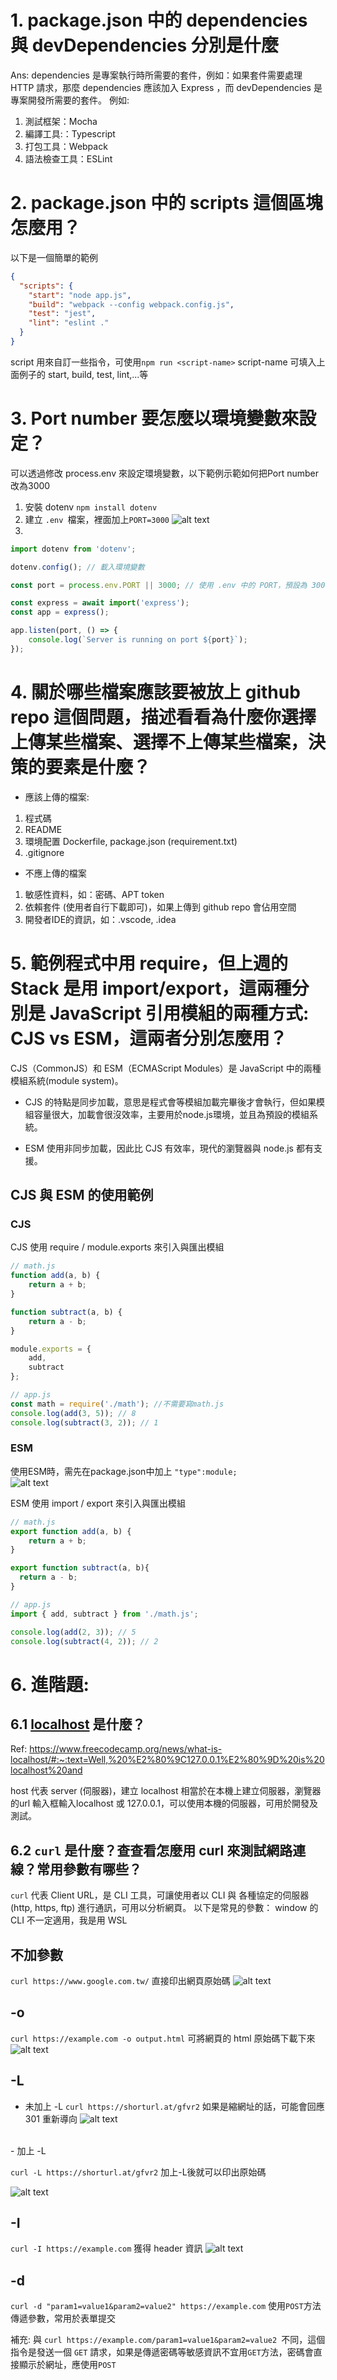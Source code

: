 # 1. package.json 中的 dependencies 與 devDependencies 分別是什麼
Ans: dependencies 是專案執行時所需要的套件，例如：如果套件需要處理 HTTP 請求，那麼 dependencies 應該加入 Express
，而 devDependencies 是專案開發所需要的套件。
例如: 
1. 測試框架：Mocha
2. 編譯工具:：Typescript
3. 打包工具：Webpack
4. 語法檢查工具：ESLint

# 2. package.json 中的 scripts 這個區塊怎麼用？
以下是一個簡單的範例
```json
{
  "scripts": {
    "start": "node app.js",
    "build": "webpack --config webpack.config.js",
    "test": "jest",
    "lint": "eslint ."
  }
}
```

script 用來自訂一些指令，可使用`npm run <script-name>`
script-name 可填入上面例子的 start, build, test, lint,...等



# 3. Port number 要怎麼以環境變數來設定？
可以透過修改 process.env 來設定環境變數，以下範例示範如何把Port number改為3000
1. 安裝 dotenv
`npm install dotenv`
2. 建立 `.env `檔案，裡面加上`PORT=3000`
![alt text](images/port.png)
3.
```javascript
import dotenv from 'dotenv';

dotenv.config(); // 載入環境變數

const port = process.env.PORT || 3000; // 使用 .env 中的 PORT，預設為 3000

const express = await import('express');
const app = express();

app.listen(port, () => {
    console.log(`Server is running on port ${port}`);
});

```


#  4. 關於哪些檔案應該要被放上 github repo 這個問題，描述看看為什麼你選擇上傳某些檔案、選擇不上傳某些檔案，決策的要素是什麼？

- 應該上傳的檔案:
1. 程式碼
2. README 
3. 環境配置 Dockerfile, package.json (requirement.txt)
4. .gitignore


- 不應上傳的檔案
1. 敏感性資料，如：密碼、APT token
2. 依賴套件 (使用者自行下載即可)，如果上傳到 github repo 會佔用空間
3. 開發者IDE的資訊，如：.vscode, .idea



# 5. 範例程式中用 require，但上週的 Stack 是用 import/export，這兩種分別是 JavaScript 引用模組的兩種方式: CJS vs ESM，這兩者分別怎麼用？
CJS（CommonJS）和 ESM（ECMAScript Modules）是 JavaScript 中的兩種模組系統(module system)。

- CJS 的特點是同步加載，意思是程式會等模組加載完畢後才會執行，但如果模組容量很大，加載會很沒效率，主要用於node.js環境，並且為預設的模組系統。

- ESM 使用非同步加載，因此比 CJS 有效率，現代的瀏覽器與 node.js 都有支援。

## CJS 與 ESM 的使用範例
### CJS
CJS 使用 require / module.exports 來引入與匯出模組

``` javascript
// math.js
function add(a, b) {
    return a + b;
}

function subtract(a, b) {
    return a - b;
}

module.exports = {
    add,
    subtract
};
```
```javascript
// app.js
const math = require('./math'); //不需要寫math.js
console.log(add(3, 5)); // 8
console.log(subtract(3, 2)); // 1
```

### ESM
使用ESM時，需先在package.json中加上 `"type":module;` <br>
![alt text](images/typemodule.png)

ESM 使用 import / export 來引入與匯出模組

```javascript
// math.js
export function add(a, b) {
    return a + b;
}

export function subtract(a, b){
  return a - b;
}
```

```javascript
// app.js
import { add, subtract } from './math.js';

console.log(add(2, 3)); // 5
console.log(subtract(4, 2)); // 2

```

# 6. 進階題:
## 6.1 [localhost](http://localhost) 是什麼？
Ref: https://www.freecodecamp.org/news/what-is-localhost/#:~:text=Well,%20%E2%80%9C127.0.0.1%E2%80%9D%20is%20localhost%20and

host 代表 server (伺服器)，建立 localhost 相當於在本機上建立伺服器，瀏覽器的url 輸入框輸入localhost 或 127.0.0.1，可以使用本機的伺服器，可用於開發及測試。


## 6.2 `curl` 是什麼？查查看怎麼用 curl 來測試網路連線？常用參數有哪些？

`curl` 代表 Client URL，是 CLI 工具，可讓使用者以 CLI 與 各種協定的伺服器 (http, https, ftp) 進行通訊，可用以分析網頁。
以下是常見的參數：
window 的 CLI 不一定適用，我是用 WSL

## 不加參數
`curl https://www.google.com.tw/`
直接印出網頁原始碼
![alt text](images/noparam.png)

## -o 
`curl https://example.com -o output.html`
可將網頁的 html 原始碼下載下來
![alt text](images/o.png)

## -L
- 未加上 -L 
`curl https://shorturl.at/gfvr2`
如果是縮網址的話，可能會回應 301 重新導向 
![alt text](images/no-L.png)

<br>
- 加上 -L

`curl -L https://shorturl.at/gfvr2`
加上-L後就可以印出原始碼

![alt text](images/L.png)


## -I
`curl -I https://example.com`
獲得 header 資訊
![alt text](images/i.png)


## -d
`curl -d "param1=value1&param2=value2" https://example.com`
使用`POST`方法 傳遞參數，常用於表單提交

補充: 與 `curl https://example.com/param1=value1&param2=value2 `不同，這個指令是發送一個 `GET` 請求，如果是傳遞密碼等敏感資訊不宜用`GET`方法，密碼會直接顯示於網址，應使用`POST`
